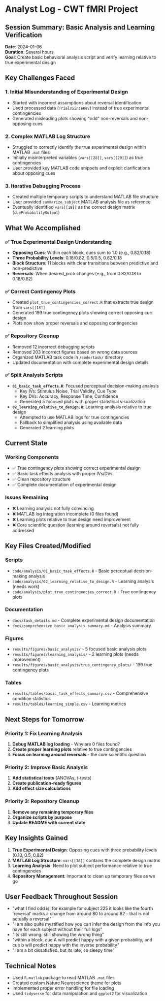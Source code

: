 # Analyst Log - CWT fMRI Project

## Session Summary: Basic Analysis and Learning Verification
**Date**: 2024-01-06  
**Duration**: Several hours  
**Goal**: Create basic behavioral analysis script and verify learning relative to true experimental design

## Key Challenges Faced

### 1. **Initial Misunderstanding of Experimental Design**
- Started with incorrect assumptions about reversal identification
- Used processed data (`TrialsSinceRev`) instead of true experimental contingencies
- Generated misleading plots showing "odd" non-reversals and non-opposing cues

### 2. **Complex MATLAB Log Structure**
- Struggled to correctly identify the true experimental design within MATLAB `.mat` files
- Initially misinterpreted variables (`vars[[28]]`, `vars[[29]]`) as true contingencies
- User provided key MATLAB code snippets and explicit clarifications about opposing cues

### 3. **Iterative Debugging Process**
- Created multiple temporary scripts to understand MATLAB file structure
- User provided `summarize_subject` MATLAB analysis file as reference
- Eventually identified `vars[[18]]` as the correct design matrix (`cueProbabilityOutput`)

## What We Accomplished

### ✅ **True Experimental Design Understanding**
- **Opposing Cues**: Within each block, cues sum to 1.0 (e.g., 0.82/0.18)
- **Three Probability Levels**: 0.18/0.82, 0.5/0.5, 0.82/0.18
- **Block Structure**: 11 blocks with clear transitions between predictive and non-predictive
- **Reversals**: When desired_prob changes (e.g., from 0.82/0.18 to 0.18/0.82)

### ✅ **Correct Contingency Plots**
- Created `plot_true_contingencies_correct.R` that extracts true design from `vars[[18]]`
- Generated 199 true contingency plots showing correct opposing cue design
- Plots now show proper reversals and opposing contingencies

### ✅ **Repository Cleanup**
- Removed 12 incorrect debugging scripts
- Removed 203 incorrect figures based on wrong data sources
- Organized MATLAB task code in `/code/task/` directory
- Updated documentation with complete experimental design details

### ✅ **Split Analysis Scripts**
- **`01_basic_task_effects.R`**: Focused perceptual decision-making analysis
  - Key IVs: Stimulus Noise, Trial Validity, Cue Type
  - Key DVs: Accuracy, Response Time, Confidence
  - Generated 5 focused plots with proper statistical visualization
- **`02_learning_relative_to_design.R`**: Learning analysis relative to true design
  - Attempted to use MATLAB logs for true contingencies
  - Fallback to simplified analysis using available data
  - Generated 2 learning plots

## Current State

### **Working Components**
- ✅ True contingency plots showing correct experimental design
- ✅ Basic task effects analysis with proper IVs/DVs
- ✅ Clean repository structure
- ✅ Complete documentation of experimental design

### **Issues Remaining**
- ❌ Learning analysis not fully convincing
- ❌ MATLAB log integration incomplete (0 files found)
- ❌ Learning plots relative to true design need improvement
- ❌ Core scientific question (learning around reversals) not fully addressed

## Key Files Created/Modified

### **Scripts**
- `code/analysis/01_basic_task_effects.R` - Basic perceptual decision-making analysis
- `code/analysis/02_learning_relative_to_design.R` - Learning analysis (needs work)
- `code/analysis/plot_true_contingencies_correct.R` - True contingency plots

### **Documentation**
- `docs/task_details.md` - Complete experimental design documentation
- `docs/comprehensive_basic_analysis_summary.md` - Analysis summary

### **Figures**
- `results/figures/basic_analysis/` - 5 focused basic analysis plots
- `results/figures/learning_analysis/` - 2 learning plots (needs improvement)
- `results/figures/basic_analysis/true_contingency_plots/` - 199 true contingency plots

### **Tables**
- `results/tables/basic_task_effects_summary.csv` - Comprehensive condition statistics
- `results/tables/learning_simple.csv` - Learning metrics

## Next Steps for Tomorrow

### **Priority 1: Fix Learning Analysis**
1. **Debug MATLAB log loading** - Why are 0 files found?
2. **Create proper learning plots** relative to true contingencies
3. **Focus on learning around reversals** - the core scientific question

### **Priority 2: Improve Basic Analysis**
1. **Add statistical tests** (ANOVAs, t-tests)
2. **Create publication-ready figures**
3. **Add effect size calculations**

### **Priority 3: Repository Cleanup**
1. **Remove any remaining temporary files**
2. **Organize scripts by purpose**
3. **Update README with current state**

## Key Insights Gained

1. **True Experimental Design**: Opposing cues with three probability levels (0.18, 0.5, 0.82)
2. **MATLAB Log Structure**: `vars[[18]]` contains the complete design matrix
3. **Learning Analysis**: Need to plot subject performance relative to true contingencies
4. **Repository Management**: Important to clean up temporary files as we go

## User Feedback Throughout Session
- "what I find odd is, for example for subject 225 it looks like the fourth 'reversal' marks a change from around 80 to around 82 - that is not actually a reversal"
- "I am also quite mystified how you can infer the design from the info you have for each subject without their full logs"
- "its still wrong. still showing the wrong thing"
- "within a block, cue A will predict happy with a given probability, and cue b will predict happy with the inverse probability"
- "I am a bit dissatisfied. but its late, so sleepy time"

## Technical Notes
- Used `R.matlab` package to read MATLAB `.mat` files
- Created custom Nature Neuroscience theme for plots
- Implemented proper error handling for file loading
- Used `tidyverse` for data manipulation and `ggplot2` for visualization 
